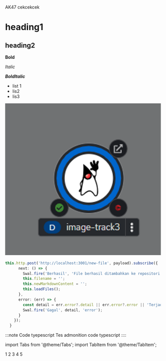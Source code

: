 AK47 cekcekcek

# heading1

## heading2

**Bold**

*Italic*

***BoldItalic***

- list 1
- lis2
- lis3

![pod.png](https://raw.githubusercontent.com/KenniHK/docusaurus_CMS/main/static/img/pod.png)



```typescript
this.http.post('http://localhost:3001/new-file', payload).subscribe({
      next: () => {
        Swal.fire('Berhasil', 'File berhasil ditambahkan ke repositori', 'success');
        this.filename = '';
        this.newMarkdownContent = '';
        this.loadFiles();
      },
      error: (err) => {
        const detail = err.error?.detail || err.error?.error || 'Terjadi kesalahan';
        Swal.fire('Gagal', detail, 'error');
      }
    });
  }
```



:::note Code tyepescript
Tes admonition code typescript
::::


import Tabs from '@theme/Tabs'; 
import TabItem from '@theme/TabItem';

<Tabs>
 <TabItem value="1" label="1">
      1
      </TabItem>
 <TabItem value="2" label="2" default>
      2
      </TabItem>
 <TabItem value="3" label="3">
      3
      </TabItem>
 <TabItem value="4" label="4">
      4
      </TabItem>
 <TabItem value="5" label="5">
      5
      </TabItem>
</Tabs>

